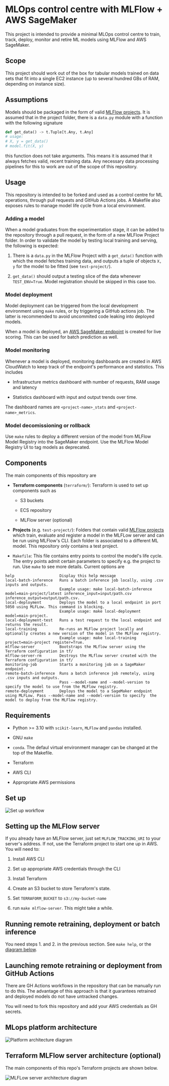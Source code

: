 # MLOps control centre with MLFlow + AWS SageMaker

This project is intended to provide a minimal MLOps control centre to train, track, deploy, monitor and retire ML models using MLFlow and AWS SageMaker. 

## Scope

This project should work out of the box for tabular models trained on data sets that fit into a single EC2 instance (up to several hundred GBs of RAM, depending on instance size). 

## Assumptions

Models should be packaged in the form of valid [MLFlow projects](https://mlflow.org/docs/latest/projects.html). It is assumed that in the project folder, there is a `data.py` module with a function with the following signature

```py
def get_data() -> t.Tuple[t.Any, t.Any]
# usage: 
# X, y = get_data()
# model.fit(X, y)
```

this function does not take arguments. This means it is assumed that it always fetches valid, recent training data. Any necessary data processing pipelines for this to work are out of the scope of this repository.

## Usage

This repository is intended to be forked and used as a control centre for ML operations, through pull requests and GitHub Actions jobs. A Makefile also exposes rules to manage model life cycle from a local environment.

### Adding a model

When a model graduates from the experimentation stage, it can be added to the repository through a pull request, in the form of a new MLFlow Project folder. In order to validate the model by testing local training and serving, the following is expected:

1. There is a `data.py` in the MLFlow Project with a `get_data()` function with which the model fetches training data, and outputs a tuple of objects `X, y` for the model to be fitted (see `test-project/`).

2. `get_data()` should output a testing slice of the data whenever `TEST_ENV=True`. Model registration should be skipped in this case too.

### Model deployment

Model deployment can be triggered from the local development environment using `make` rules, or by triggering a GitHub actions job. The latter is recommended to avoid uncommited code leaking into deployed models.

When a model is deployed, an [AWS SageMaker endpoint](https://docs.aws.amazon.com/sagemaker/latest/dg/realtime-endpoints.html) is created for live scoring. This can be used for batch prediction as well.

### Model monitoring

Whenever a model is deployed, monitoring dashboards are created in AWS CloudWatch to keep track of the endpoint's performance and statistics. This includes

* Infrastructure metrics dashboard with number of requests, RAM usage and latency

* Statistics dashboard with input and output trends over time. 

The dashboard names are `<project-name>_stats` and `<project-name>_metrics`.

### Model decomissioning or rollback

Use `make` rules to deploy a different version of the model from MLFlow Model Registry into the SageMaker endpoint. Use the MLFlow Model Registry UI to tag models as deprecated.

## Components

The main components of this repository are

* **Terraform components** (`terraform/`): Terraform is used to set up components such as

    * S3 buckets

    * ECS repository

    * MLFlow server (optional)

* **Projects** (e.g. `test-project/`): Folders that contain valid [MLFlow projects](https://mlflow.org/docs/latest/projects.html) which train, evaluate and register a model in the MLFLow server and can be run using MLFlow's CLI. Each folder is associated to a different ML model. This repository only contains a test project.

* `Makefile`: This file contains entry points to control the model's life cycle. The entry points admit certain parameters to specify e.g. the project to run. Use `make` to see more details. Current options are 


```
help                    Display this help message 
local-batch-inference   Runs a batch inference job locally, using .csv inputs and outputs. 
                        Example usage: make local-batch-inference model=main-project/latest inference_input=input/path.csv inference_output=output/path.csv. 
local-deployment        Deploys the model to a local endpoint in port 5050 using MLFLow. This command is blocking. 
                        Example usage: make local-deployment model=main-project. 
local-deployment-test   Runs a test request to the local endpoint and returns the result. 
local-training          Re-runs an MLFlow project locally and optionally creates a new version of the model in the MLFlow registry. 
                        Example usage: make local-training project=main-project register=True. 
mlflow-server           Bootstraps the MLflow server using the Terraform configuration in tf/ 
mlflow-server-rm        Destroys the MLflow server created with the Terraform configuration in tf/ 
monitoring-job          Starts a monitoring job on a SageMaker endpoint. 
remote-batch-inference  Runs a batch inference job remotely, using .csv inputs and outputs. 
                        Pass --model-name and --model-version to specify the model to use from the MLFlow registry. 
remote-deployment       Deploys the model to a SageMaker endpoint using MLFLow. Pass --model-name and --model-version to specify  the model to deploy from the MLFlow registry. 
```

## Requirements

* Python >= 3.10 with `scikit-learn`, `MLFlow` and `pandas` installed.

* GNU `make`

* `conda`. The defaul virtual environment manager can be changed at the top of the Makefile.

* Terraform 

* AWS CLI

* Appropriate AWS permissions


## Set up

![Set up workflow](./other/images/setup.png "Set up workflow")

## Setting up the MLFlow server

If you already have an MLFlow server, just set `MLFLOW_TRACKING_URI` to your server's address. If not, use the Terraform project to start one up in AWS. You will need to:

1. Install AWS CLI

2. Set up appropriate AWS credentials through the CLI

3. Install Terraform

4. Create an S3 bucket to store Terraform's state. 

5. Set `TERRAFORM_BUCKET` to `s3://my-bucket-name`

6. run `make mlflow-server`. This might take a while.

## Running remote retraining, deployment or batch inference

You need steps 1. and 2. in the previous section. See `make help`, or the [diagram below](#mlops-platform-architecture).

## Launching remote retraining or deployment from GitHub Actions

There are GH Actions workflows in the repository that can be manually run to do this. The advantage of this approach is that it guarantees retrained and deployed models do not have untracked changes.

You will need to fork this repository and add your AWS credentials as GH secrets.

## MLops platform architecture 

![Platform architecture diagram](./other/images/architecture.png "Platform architecture")

## Terraform MLFlow server architecture (optional)

The main components of this repo's Terraform projects are shown below.

![MLFLow server architecture diagram](./other/images/mlflow-server.png "MLFlow server architecture")